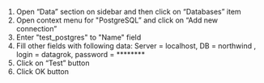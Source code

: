1. Open “Data” section on sidebar and then click on “Databases” item
2. Open context menu for "PostgreSQL” and click on “Add new connection”
3. Enter "test_postgres" to "Name" field
4. Fill other fields with following data: Server = localhost, DB = northwind , login = datagrok, password = ********
5. Click on “Test” button
6. Click OK button